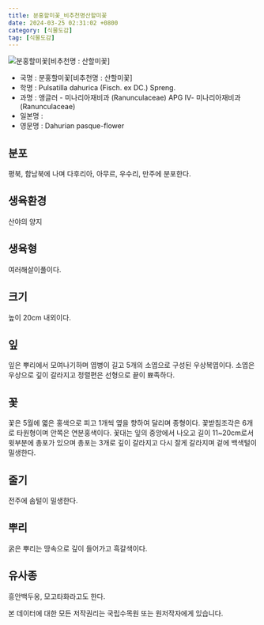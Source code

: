 ```yaml
---
title: 분홍할미꽃_비추천명산할미꽃
date: 2024-03-25 02:31:02 +0800
category: [식물도감]
tag: [식물도감]
---
```




![분홍할미꽃[비추천명 : 산할미꽃]](/fileUpload/plants/basic/Ranunculaceae/Pulsatilla/19258/2_th2.JPG)
- 국명 : 분홍할미꽃[비추천명 : 산할미꽃]
- 학명 : Pulsatilla dahurica (Fisch. ex DC.) Spreng.
- 과명 : 앵글러 - 미나리아재비과 (Ranunculaceae) APG Ⅳ- 미나리아재비과 (Ranunculaceae)
- 일본명 : 
- 영문명 : Dahurian pasque-flower


## 분포
평북, 함남북에 나며 다후리아, 아무르, 우수리, 만주에 분포한다.
## 생육환경
산야의 양지
## 생육형
여러해살이풀이다.
## 크기
높이 20cm 내외이다.
## 잎
잎은 뿌리에서 모여나기하며 엽병이 길고 5개의 소엽으로 구성된 우상복엽이다. 소엽은 우상으로 깊이 갈라지고 정렬편은 선형으로 끝이 뾰족하다. 
## 꽃
꽃은 5월에 엷은 홍색으로 피고 1개씩 옆을 향하여 달리며 종형이다. 꽃받침조각은 6개로 타원형이며 안쪽은 연분홍색이다. 꽃대는 잎의 중앙에서 나오고 길이 11~20cm로서 윗부분에 총포가 있으며 총포는 3개로 깊이 갈라지고 다시 잘게 갈라지며 겉에 백색털이 밀생한다.
## 줄기
전주에 솜털이 밀생한다.
## 뿌리
굵은 뿌리는 땅속으로 깊이 들어가고 흑갈색이다.
## 유사종
흥안백두옹, 모고타화라고도 한다.






본 데이터에 대한 모든 저작권리는 국립수목원 또는 원저작자에게 있습니다.
